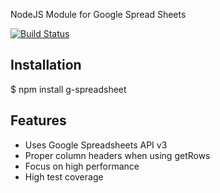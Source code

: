 NodeJS Module for Google Spread Sheets

 [![Build Status](https://travis-ci.org/mindblaze/g-spreadsheet.png?branch=master)](https://travis-ci.org/mindblaze/g-spreadsheet)

## Installation
  $ npm install g-spreadsheet

## Features

  * Uses Google Spreadsheets API v3
  * Proper column headers when using getRows
  * Focus on high performance
  * High test coverage
